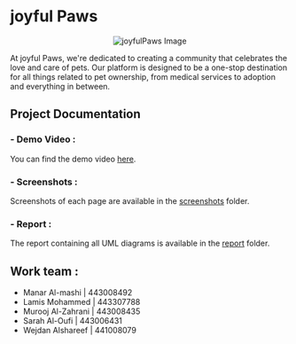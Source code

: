# joyful Paws

<p align="center">
  <img src="https://github.com/user-attachments/assets/9a31cbc8-1a63-46e2-bcf8-3a9225cd7f5d" alt="joyfulPaws Image" />
</p>

At joyful Paws, we're dedicated to creating a community that celebrates the love and care of pets. Our platform is designed to be a one-stop destination for all things related to pet ownership, from medical services to adoption and everything in between.



## Project Documentation

### - Demo Video :
You can find the demo video [here](./demo%20video).

### - Screenshots :
Screenshots of each page are available in the [screenshots](./screenshots) folder.

### - Report :
The report containing all UML diagrams is available in the [report](./report) folder.

## Work team :
* Manar Al-mashi | 443008492
* Lamis Mohammed | 443307788
* Murooj Al-Zahrani | 443008435
* Sarah Al-Oufi | 443006431
* Wejdan Alshareef | 441008079
